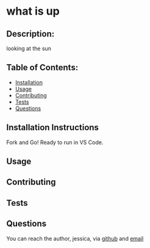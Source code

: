 # what is up
## Description:  
looking at the sun
    
## Table of Contents:
* [Installation](#installation-instructions)
* [Usage](#usage)
* [Contributing](#contributing)
* [Tests](#tests)
* [Questions](#questions)

## Installation Instructions
Fork and Go! Ready to run in VS Code. 

## Usage

## Contributing

## Tests

## Questions
You can reach the author, jessica,  via [github](http://github.com/blank) and [email](mailto:blank)

